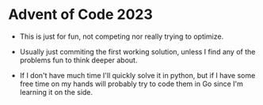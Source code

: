 # Advent of Code 2023

- This is just for fun, not competing nor really trying to optimize.

- Usually just commiting the first working solution, unless I find any of the problems fun to think deeper about.

- If I don't have much time I'll quickly solve it in python, but if I have some free time on my hands will probably try to code them in Go since I'm learning it on the side.
